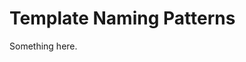 [title]: # (Template Naming Patterns)
[tags]: # (XXX)
[priority]: # (5264)
# Template Naming Patterns
Something here.
